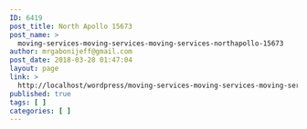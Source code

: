 ```yaml
---
ID: 6419
post_title: North Apollo 15673
post_name: >
  moving-services-moving-services-moving-services-northapollo-15673
author: mrgabonijeff@gmail.com
post_date: 2018-03-28 01:47:04
layout: page
link: >
  http://localhost/wordpress/moving-services-moving-services-moving-services-northapollo-15673/
published: true
tags: [ ]
categories: [ ]
---
```

